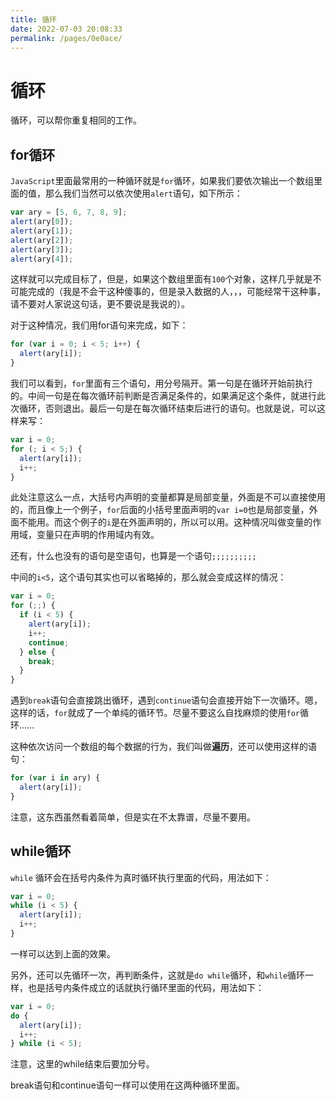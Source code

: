 ```yaml
---
title: 循环
date: 2022-07-03 20:08:33
permalink: /pages/0e0ace/
---
```


# 循环
循环，可以帮你重复相同的工作。




## for循环
```JavaScript```里面最常用的一种循环就是```for```循环，如果我们要依次输出一个数组里面的值，那么我们当然可以依次使用```alert```语句，如下所示：
``` js
var ary = [5, 6, 7, 8, 9];
alert(ary[0]);
alert(ary[1]);
alert(ary[2]);
alert(ary[3]);
alert(ary[4]);
```

这样就可以完成目标了，但是，如果这个数组里面有```100```个对象，这样几乎就是不可能完成的（我是不会干这种傻事的，但是录入数据的人，，，可能经常干这种事，请不要对人家说这句话，更不要说是我说的）。

对于这种情况，我们用for语句来完成，如下：
``` js
for (var i = 0; i < 5; i++) {
  alert(ary[i]);
}
```

我们可以看到，```for```里面有三个语句，用分号隔开。第一句是在循环开始前执行的。中间一句是在每次循环前判断是否满足条件的，如果满足这个条件，就进行此次循环，否则退出。最后一句是在每次循环结束后进行的语句。也就是说，可以这样来写：

``` js
var i = 0;
for (; i < 5;) {
  alert(ary[i]);
  i++;
}
```

此处注意这么一点，大括号内声明的变量都算是局部变量，外面是不可以直接使用的，而且像上一个例子，```for```后面的小括号里面声明的```var i=0```也是局部变量，外面不能用。而这个例子的```i```是在外面声明的，所以可以用。这种情况叫做变量的作用域，变量只在声明的作用域内有效。

还有，什么也没有的语句是空语句，也算是一个语句```;;;;;;;;;;```

中间的```i<5```，这个语句其实也可以省略掉的，那么就会变成这样的情况：

```js
var i = 0;
for (;;) {
  if (i < 5) {
    alert(ary[i]);
    i++;
    continue;
  } else {
    break;
  }
}
```

遇到```break```语句会直接跳出循环，遇到```continue```语句会直接开始下一次循环。嗯，这样的话，```for```就成了一个单纯的循环节。尽量不要这么自找麻烦的使用```for```循环……

这种依次访问一个数组的每个数据的行为，我们叫做**遍历**，还可以使用这样的语句：

```js
for (var i in ary) {
  alert(ary[i]);
}
```

注意，这东西虽然看着简单，但是实在不太靠谱，尽量不要用。










## while循环
```while``` 循环会在括号内条件为真时循环执行里面的代码，用法如下：

```js
var i = 0;
while (i < 5) {
  alert(ary[i]);
  i++;
}
```

一样可以达到上面的效果。

另外，还可以先循环一次，再判断条件，这就是```do while```循环，和```while```循环一样，也是括号内条件成立的话就执行循环里面的代码，用法如下：

```js
var i = 0;
do {
  alert(ary[i]);
  i++;
} while (i < 5);
```

注意，这里的while结束后要加分号。

break语句和continue语句一样可以使用在这两种循环里面。
